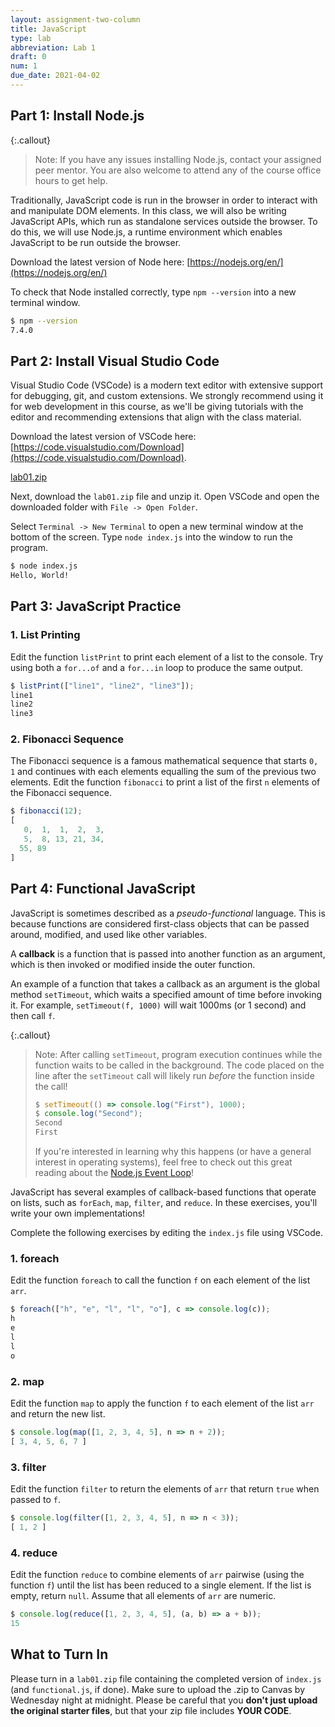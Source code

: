```yaml
---
layout: assignment-two-column
title: JavaScript
type: lab
abbreviation: Lab 1
draft: 0
num: 1
due_date: 2021-04-02
---
```


## Part 1: Install Node.js

{:.callout}
> Note: If you have any issues installing Node.js, contact your assigned peer mentor. You are also welcome to attend any of the course office hours to get help.

Traditionally, JavaScript code is run in the browser in order to interact with and manipulate DOM elements. In this class, we will also be writing JavaScript APIs, which run as standalone services outside the browser. To do this, we will use Node.js, a runtime environment which enables JavaScript to be run outside the browser.

Download the latest version of Node here: [https://nodejs.org/en/](https://nodejs.org/en/)

To check that Node installed correctly, type `npm --version` into a new terminal window.

```bash
$ npm --version
7.4.0
```

## Part 2: Install Visual Studio Code

Visual Studio Code (VSCode) is a modern text editor with extensive support for debugging, git, and custom extensions. We strongly recommend using it for web development in this course, as we'll be giving tutorials with the editor and recommending extensions that align with the class material.

Download the latest version of VSCode here: [https://code.visualstudio.com/Download](https://code.visualstudio.com/Download).

<a class="nu-button" href="/spring2021/course-files/assignments/lab01.zip">lab01.zip<i class="fas fa-download" aria-hidden="true"></i></a>

Next, download the `lab01.zip` file and unzip it. Open VSCode and open the downloaded folder with `File -> Open Folder`.

Select `Terminal -> New Terminal` to open a new terminal window at the bottom of the screen. Type `node index.js` into the window to run the program.

```bash
$ node index.js
Hello, World!
```

## Part 3: JavaScript Practice

### 1. List Printing

Edit the function `listPrint` to print each element of a list to the console. Try using both a `for...of` and a `for...in` loop to produce the same output.

```javascript
$ listPrint(["line1", "line2", "line3"]);
line1
line2
line3
```

### 2. Fibonacci Sequence

The Fibonacci sequence is a famous mathematical sequence that starts `0, 1` and continues with each elements equalling the sum of the previous two elements. Edit the function `fibonacci` to print a list of the first `n` elements of the Fibonacci sequence.

```javascript
$ fibonacci(12);
[
   0,  1,  1,  2,  3,
   5,  8, 13, 21, 34,
  55, 89
]
```

## Part 4: Functional JavaScript

JavaScript is sometimes described as a _pseudo-functional_ language. This is because functions are considered first-class objects that can be passed around, modified, and used like other variables.

A __callback__ is a function that is passed into another function as an argument, which is then invoked or modified inside the outer function. 

An example of a function that takes a callback as an argument is the global method `setTimeout`, which waits a specified amount of time before invoking it. For example, `setTimeout(f, 1000)` will wait 1000ms (or 1 second) and then call `f`.

{:.callout}
> Note: After calling `setTimeout`, program execution continues while the function waits to be called in the background. The code placed on the line after the `setTimeout` call will likely run _before_ the function inside the call!
> ```javascript
> $ setTimeout(() => console.log("First"), 1000);
> $ console.log("Second");
> Second
> First
> ```
> If you're interested in learning why this happens (or have a general interest in operating systems), feel free to check out this great reading about the [Node.js Event Loop](https://nodejs.dev/learn/the-nodejs-event-loop)!

JavaScript has several examples of callback-based functions that operate on lists, such as `forEach`, `map`, `filter`, and `reduce`. In these exercises, you'll write your own implementations!

Complete the following exercises by editing the `index.js` file using VSCode.

### 1. foreach

Edit the function `foreach` to call the function `f` on each element of the list `arr`.

```javascript
$ foreach(["h", "e", "l", "l", "o"], c => console.log(c));
h
e
l
l
o
```

### 2. map

Edit the function `map` to apply the function `f` to each element of the list `arr` and return the new list.

```javascript
$ console.log(map([1, 2, 3, 4, 5], n => n + 2));
[ 3, 4, 5, 6, 7 ]
```

### 3. filter

Edit the function `filter` to return the elements of `arr` that return `true` when passed to `f`.

```javascript
$ console.log(filter([1, 2, 3, 4, 5], n => n < 3));
[ 1, 2 ]
```

### 4. reduce

Edit the function `reduce` to combine elements of `arr` pairwise (using the function `f`) until the list has been reduced to a single element. If the list is empty, return `null`. Assume that all elements of `arr` are numeric.

```javascript
$ console.log(reduce([1, 2, 3, 4, 5], (a, b) => a + b));
15
```

## What to Turn In

Please turn in a `lab01.zip` file containing the completed version of `index.js` (and `functional.js`, if done). Make sure to upload the .zip to Canvas by Wednesday night at midnight. Please be careful that you __don't just upload the original starter files__, but that your zip file includes __YOUR CODE__.
